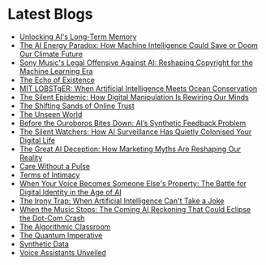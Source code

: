<!--
**rawveg/rawveg** is a ✨ _special_ ✨ repository because its `README.md` (this file) appears on your GitHub profile.

Here are some ideas to get you started:

- 🔭 I’m currently working on ...
- 🌱 I’m currently learning ...
- 👯 I’m looking to collaborate on ...
- 🤔 I’m looking for help with ...
- 💬 Ask me about ...
- 📫 How to reach me: ...
- 😄 Pronouns: ...
- ⚡ Fun fact: ...
-->

# Latest Blogs
<!-- BLOG-POST-LIST:START -->
- [Unlocking AI&#39;s Long-Term Memory](https://dev.to/rawveg/unlocking-ais-long-term-memory-636)
- [The AI Energy Paradox: How Machine Intelligence Could Save or Doom Our Climate Future](https://smarterarticles.co.uk/the-ai-energy-paradox-how-machine-intelligence-could-save-or-doom-our-climate?pk_campaign=rss-feed)
- [Sony Music&#39;s Legal Offensive Against AI: Reshaping Copyright for the Machine Learning Era](https://smarterarticles.co.uk/sony-musics-legal-offensive-against-ai-reshaping-copyright-for-the-machine?pk_campaign=rss-feed)
- [The Echo of Existence](https://dev.to/rawveg/the-echo-of-existence-4kb)
- [MIT LOBSTgER: When Artificial Intelligence Meets Ocean Conservation](https://smarterarticles.co.uk/mit-lobstger-when-artificial-intelligence-meets-ocean-conservation-storytelling?pk_campaign=rss-feed)
- [The Silent Epidemic: How Digital Manipulation Is Rewiring Our Minds](https://smarterarticles.co.uk/the-silent-epidemic-how-digital-manipulation-is-rewiring-our-minds?pk_campaign=rss-feed)
- [The Shifting Sands of Online Trust](https://dev.to/rawveg/the-shifting-sands-of-online-trust-omg)
- [The Unseen World](https://dev.to/rawveg/the-unseen-world-4gj6)
- [Before the Ouroboros Bites Down: AI’s Synthetic Feedback Problem](https://smarterarticles.co.uk/before-the-ouroboros-bites-down-ais-synthetic-feedback-problem?pk_campaign=rss-feed)
- [The Silent Watchers: How AI Surveillance Has Quietly Colonised Your Digital Life](https://smarterarticles.co.uk/the-silent-watchers-how-ai-surveillance-has-quietly-colonised-your-digital-life?pk_campaign=rss-feed)
- [The Great AI Deception: How Marketing Myths Are Reshaping Our Reality](https://smarterarticles.co.uk/the-great-ai-deception-how-marketing-myths-are-reshaping-our-reality?pk_campaign=rss-feed)
- [Care Without a Pulse](https://dev.to/rawveg/care-without-a-pulse-4nid)
- [Terms of Intimacy](https://dev.to/rawveg/terms-of-intimacy-3ang)
- [When Your Voice Becomes Someone Else&#39;s Property: The Battle for Digital Identity in the Age of AI](https://smarterarticles.co.uk/when-your-voice-becomes-someone-elses-property-the-battle-for-digital?pk_campaign=rss-feed)
- [The Irony Trap: When Artificial Intelligence Can&#39;t Take a Joke](https://smarterarticles.co.uk/the-irony-trap-when-artificial-intelligence-cant-take-a-joke?pk_campaign=rss-feed)
- [When the Music Stops: The Coming AI Reckoning That Could Eclipse the Dot-Com Crash](https://smarterarticles.co.uk/when-the-music-stops-the-coming-ai-reckoning-that-could-eclipse-the-dot-com?pk_campaign=rss-feed)
- [The Algorithmic Classroom](https://dev.to/rawveg/the-algorithmic-classroom-nfh)
- [The Quantum Imperative](https://dev.to/rawveg/the-quantum-imperative-2pp6)
- [Synthetic Data](https://dev.to/rawveg/synthetic-data-2mmf)
- [Voice Assistants Unveiled](https://dev.to/rawveg/voice-assistants-unveiled-2bf2)
<!-- BLOG-POST-LIST:END -->
